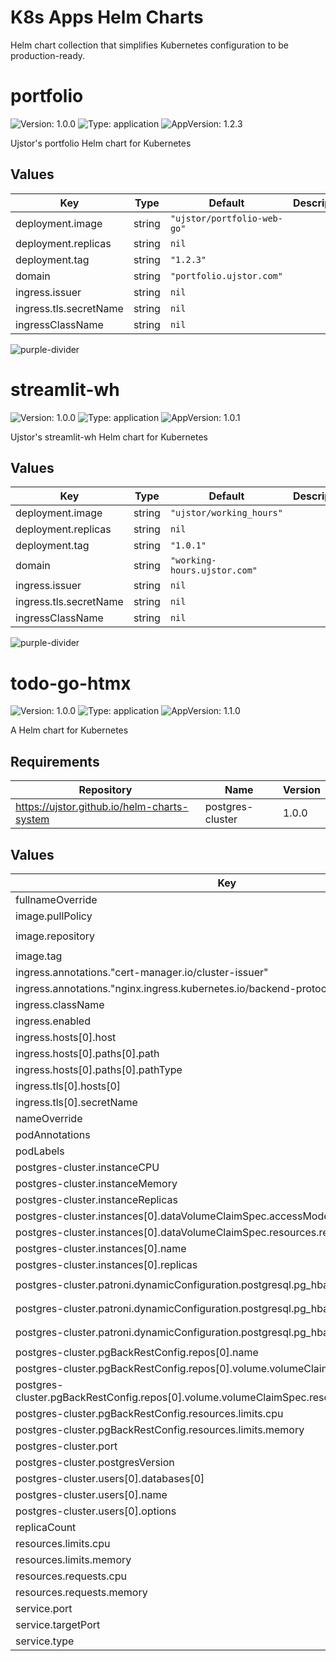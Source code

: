 # K8s Apps Helm Charts

Helm chart collection that simplifies Kubernetes configuration to be production-ready.

# portfolio

![Version: 1.0.0](https://img.shields.io/badge/Version-1.0.0-informational?style=flat-square) ![Type: application](https://img.shields.io/badge/Type-application-informational?style=flat-square) ![AppVersion: 1.2.3](https://img.shields.io/badge/AppVersion-1.2.3-informational?style=flat-square)

Ujstor's portfolio Helm chart for Kubernetes

## Values

| Key | Type | Default | Description |
|-----|------|---------|-------------|
| deployment.image | string | `"ujstor/portfolio-web-go"` |  |
| deployment.replicas | string | `nil` |  |
| deployment.tag | string | `"1.2.3"` |  |
| domain | string | `"portfolio.ujstor.com"` |  |
| ingress.issuer | string | `nil` |  |
| ingress.tls.secretName | string | `nil` |  |
| ingressClassName | string | `nil` |  |


![purple-divider](https://user-images.githubusercontent.com/7065401/52071927-c1cd7100-2562-11e9-908a-dde91ba14e59.png)

# streamlit-wh

![Version: 1.0.0](https://img.shields.io/badge/Version-1.0.0-informational?style=flat-square) ![Type: application](https://img.shields.io/badge/Type-application-informational?style=flat-square) ![AppVersion: 1.0.1](https://img.shields.io/badge/AppVersion-1.0.1-informational?style=flat-square)

Ujstor's streamlit-wh Helm chart for Kubernetes

## Values

| Key | Type | Default | Description |
|-----|------|---------|-------------|
| deployment.image | string | `"ujstor/working_hours"` |  |
| deployment.replicas | string | `nil` |  |
| deployment.tag | string | `"1.0.1"` |  |
| domain | string | `"working-hours.ujstor.com"` |  |
| ingress.issuer | string | `nil` |  |
| ingress.tls.secretName | string | `nil` |  |
| ingressClassName | string | `nil` |  |


![purple-divider](https://user-images.githubusercontent.com/7065401/52071927-c1cd7100-2562-11e9-908a-dde91ba14e59.png)

# todo-go-htmx

![Version: 1.0.0](https://img.shields.io/badge/Version-1.0.0-informational?style=flat-square) ![Type: application](https://img.shields.io/badge/Type-application-informational?style=flat-square) ![AppVersion: 1.1.0](https://img.shields.io/badge/AppVersion-1.1.0-informational?style=flat-square)

A Helm chart for Kubernetes

## Requirements

| Repository | Name | Version |
|------------|------|---------|
| https://ujstor.github.io/helm-charts-system | postgres-cluster | 1.0.0 |

## Values

| Key | Type | Default | Description |
|-----|------|---------|-------------|
| fullnameOverride | string | `""` |  |
| image.pullPolicy | string | `"IfNotPresent"` |  |
| image.repository | string | `"ujstor/todo-go-htmx"` |  |
| image.tag | string | `"1.1.1"` |  |
| ingress.annotations."cert-manager.io/cluster-issuer" | string | `"letsencrypt"` |  |
| ingress.annotations."nginx.ingress.kubernetes.io/backend-protocol" | string | `"HTTP"` |  |
| ingress.className | string | `"nginx"` |  |
| ingress.enabled | bool | `true` |  |
| ingress.hosts[0].host | string | `"todo.ujstor.com"` |  |
| ingress.hosts[0].paths[0].path | string | `"/"` |  |
| ingress.hosts[0].paths[0].pathType | string | `"Prefix"` |  |
| ingress.tls[0].hosts[0] | string | `"todo.ujstor.com"` |  |
| ingress.tls[0].secretName | string | `"todo-htmx-tls"` |  |
| nameOverride | string | `""` |  |
| podAnnotations | object | `{}` |  |
| podLabels | object | `{}` |  |
| postgres-cluster.instanceCPU | string | `"250m"` |  |
| postgres-cluster.instanceMemory | string | `"500Mi"` |  |
| postgres-cluster.instanceReplicas | int | `1` |  |
| postgres-cluster.instances[0].dataVolumeClaimSpec.accessModes[0] | string | `"ReadWriteOnce"` |  |
| postgres-cluster.instances[0].dataVolumeClaimSpec.resources.requests.storage | string | `"100Mi"` |  |
| postgres-cluster.instances[0].name | string | `"todo-htmx-go"` |  |
| postgres-cluster.instances[0].replicas | int | `1` |  |
| postgres-cluster.patroni.dynamicConfiguration.postgresql.pg_hba[0] | string | `"local all postgres trust"` |  |
| postgres-cluster.patroni.dynamicConfiguration.postgresql.pg_hba[1] | string | `"local all all trust"` |  |
| postgres-cluster.patroni.dynamicConfiguration.postgresql.pg_hba[2] | string | `"host all all all md5"` |  |
| postgres-cluster.pgBackRestConfig.repos[0].name | string | `"repo1"` |  |
| postgres-cluster.pgBackRestConfig.repos[0].volume.volumeClaimSpec.accessModes[0] | string | `"ReadWriteOnce"` |  |
| postgres-cluster.pgBackRestConfig.repos[0].volume.volumeClaimSpec.resources.requests.storage | string | `"100Mi"` |  |
| postgres-cluster.pgBackRestConfig.resources.limits.cpu | string | `"50m"` |  |
| postgres-cluster.pgBackRestConfig.resources.limits.memory | string | `"64Mi"` |  |
| postgres-cluster.port | int | `5432` |  |
| postgres-cluster.postgresVersion | int | `16` |  |
| postgres-cluster.users[0].databases[0] | string | `"todo-go-htmx"` |  |
| postgres-cluster.users[0].name | string | `"todo-go-htmx"` |  |
| postgres-cluster.users[0].options | string | `"SUPERUSER"` |  |
| replicaCount | int | `1` |  |
| resources.limits.cpu | string | `"100m"` |  |
| resources.limits.memory | string | `"128Mi"` |  |
| resources.requests.cpu | string | `"50m"` |  |
| resources.requests.memory | string | `"64Mi"` |  |
| service.port | int | `8088` |  |
| service.targetPort | int | `8088` |  |
| service.type | string | `"ClusterIP"` |  |


